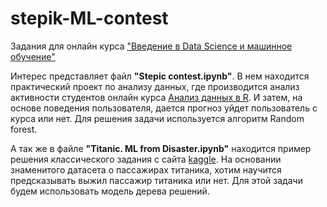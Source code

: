 # stepik-ML-contest
Задания для онлайн курса ["Введение в Data Science и машинное обучение"](https://stepik.org/course/4852)

Интерес представляет файл **"Stepic contest.ipynb"**. В нем находится практический проект по анализу данных, где производится анализ активности студентов онлайн курса [Анализ данных в R](https://stepik.org/course/129/syllabus). И затем, на основе поведения пользователя, дается прогноз уйдет пользователь с курса или нет. Для решения задачи используется алгоритм Random forest.

А так же в файле **"Titanic. ML from Disaster.ipynb"** находится пример решения классического задания с сайта [kaggle](https://www.kaggle.com/c/titanic/overview).  На основании знаменитого датасета о пассажирах титаника, хотим научится предсказывать выжил пассажир титаника или нет. Для этой задачи будем использовать модель дерева решений.
